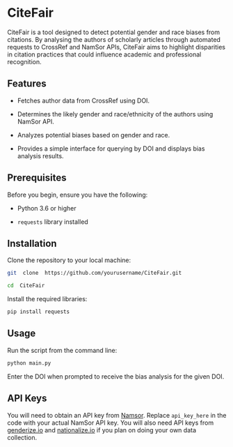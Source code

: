 
# CiteFair

  

CiteFair is a tool designed to detect potential gender and race biases from citations. By analysing the authors of scholarly articles through automated requests to CrossRef and NamSor APIs, CiteFair aims to highlight disparities in citation practices that could influence academic and professional recognition.

  

## Features

  

- Fetches author data from CrossRef using DOI.

- Determines the likely gender and race/ethnicity of the authors using NamSor API.

- Analyzes potential biases based on gender and race.

- Provides a simple interface for querying by DOI and displays bias analysis results.

  

## Prerequisites

  

Before you begin, ensure you have the following:

- Python 3.6 or higher

-  `requests` library installed

  

## Installation

  

Clone the repository to your local machine:

```bash
git  clone  https://github.com/yourusername/CiteFair.git

cd  CiteFair
```
Install the required libraries:

```bash
pip install requests
```
## Usage
Run the script from the command line:

```bash
python main.py
```
Enter the DOI when prompted to receive the bias analysis for the given DOI.

## API Keys
You will need to obtain an API key from [Namsor](https://namsor.app/).
Replace `api_key_here` in the code with your actual NamSor API key.
You will also need API keys from [genderize.io](https://genderize.io/) and [nationalize.io](https://nationalize.io/) if you plan on doing your own data collection.
